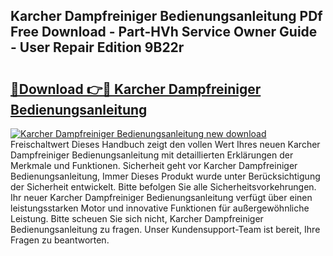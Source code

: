 ## Karcher Dampfreiniger Bedienungsanleitung PDf Free Download - Part-HVh Service Owner Guide - User Repair Edition 9B22r

# <h2><a href="http://df5utz.blite.top/?on=Karcher+Dampfreiniger+Bedienungsanleitung">🔗Download 👉🔴 Karcher Dampfreiniger Bedienungsanleitung</a></h2>

[![Karcher Dampfreiniger Bedienungsanleitung new download](https://i.imgur.com/lujVjoI.png)](http://df5utz.blite.top/?on=Karcher+Dampfreiniger+Bedienungsanleitung)
Freischaltwert Dieses Handbuch zeigt den vollen Wert Ihres neuen Karcher Dampfreiniger Bedienungsanleitung mit detaillierten Erklärungen der Merkmale und Funktionen. Sicherheit geht vor Karcher Dampfreiniger Bedienungsanleitung, Immer Dieses Produkt wurde unter Berücksichtigung der Sicherheit entwickelt. Bitte befolgen Sie alle Sicherheitsvorkehrungen. Ihr neuer Karcher Dampfreiniger Bedienungsanleitung verfügt über einen leistungsstarken Motor und innovative Funktionen für außergewöhnliche Leistung. Bitte scheuen Sie sich nicht, Karcher Dampfreiniger Bedienungsanleitung zu fragen. Unser Kundensupport-Team ist bereit, Ihre Fragen zu beantworten.
